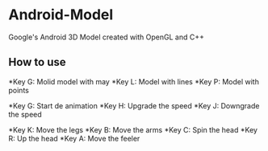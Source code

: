 # Android-Model
Google's Android 3D Model created with OpenGL and C++

## How to use

  *Key G: Molid model with may
  *Key L: Model with lines
  *Key P: Model with points

  *Key G: Start de animation
  *Key H: Upgrade the speed
  *Key J: Downgrade the speed

  *Key K: Move the legs
  *Key B: Move the arms
  *Key C: Spin the head
  *Key R: Up the head
  *Key A: Move the feeler
